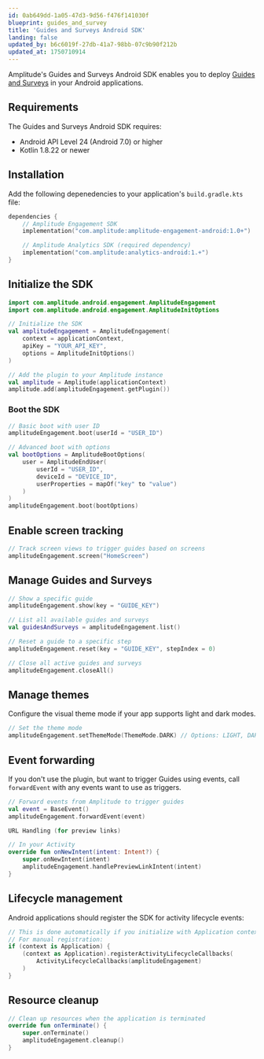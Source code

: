 ```yaml
---
id: 0ab649dd-1a05-47d3-9d56-f476f141030f
blueprint: guides_and_survey
title: 'Guides and Surveys Android SDK'
landing: false
updated_by: b6c6019f-27db-41a7-98bb-07c9b90f212b
updated_at: 1750710914
---
```

Amplitude's Guides and Surveys Android SDK enables you to deploy [Guides and Surveys](/docs/guides-and-surveys) in your Android applications.

## Requirements

The Guides and Surveys Android SDK requires:

* Android API Level 24 (Android 7.0) or higher
* Kotlin 1.8.22 or newer

## Installation

Add the following depenedencies to your application's `build.gradle.kts` file:

```kotlin
dependencies {
    // Amplitude Engagement SDK
    implementation("com.amplitude:amplitude-engagement-android:1.0+")

    // Amplitude Analytics SDK (required dependency)
    implementation("com.amplitude:analytics-android:1.+")
}
```

## Initialize the SDK

```kotlin
import com.amplitude.android.engagement.AmplitudeEngagement
import com.amplitude.android.engagement.AmplitudeInitOptions

// Initialize the SDK
val amplitudeEngagement = AmplitudeEngagement(
    context = applicationContext,
    apiKey = "YOUR_API_KEY",
    options = AmplitudeInitOptions()
)

// Add the plugin to your Amplitude instance
val amplitude = Amplitude(applicationContext)
amplitude.add(amplitudeEngagement.getPlugin())
```

### Boot the SDK

```kotlin
// Basic boot with user ID
amplitudeEngagement.boot(userId = "USER_ID")

// Advanced boot with options
val bootOptions = AmplitudeBootOptions(
    user = AmplitudeEndUser(
        userId = "USER_ID",
        deviceId = "DEVICE_ID",
        userProperties = mapOf("key" to "value")
    )
)
amplitudeEngagement.boot(bootOptions)
```

## Enable screen tracking

```kotlin
// Track screen views to trigger guides based on screens
amplitudeEngagement.screen("HomeScreen")
```

## Manage Guides and Surveys

```kotlin
// Show a specific guide
amplitudeEngagement.show(key = "GUIDE_KEY")

// List all available guides and surveys
val guidesAndSurveys = amplitudeEngagement.list()

// Reset a guide to a specific step
amplitudeEngagement.reset(key = "GUIDE_KEY", stepIndex = 0)

// Close all active guides and surveys
amplitudeEngagement.closeAll()
```

## Manage themes

Configure the visual theme mode if your app supports light and dark modes.

```kotlin
// Set the theme mode
amplitudeEngagement.setThemeMode(ThemeMode.DARK) // Options: LIGHT, DARK, SYSTEM
```

## Event forwarding

If you don't use the plugin, but want to trigger Guides using events, call `forwardEvent` with any events want to use as triggers.

```kotlin
// Forward events from Amplitude to trigger guides
val event = BaseEvent()
amplitudeEngagement.forwardEvent(event)

URL Handling (for preview links)

// In your Activity
override fun onNewIntent(intent: Intent?) {
    super.onNewIntent(intent)
    amplitudeEngagement.handlePreviewLinkIntent(intent)
}
```

## Lifecycle management

Android applications should register the SDK for activity lifecycle events:

```kotlin
// This is done automatically if you initialize with Application context
// For manual registration:
if (context is Application) {
    (context as Application).registerActivityLifecycleCallbacks(
        ActivityLifecycleCallbacks(amplitudeEngagement)
    )
}
```

## Resource cleanup

```kotlin
// Clean up resources when the application is terminated
override fun onTerminate() {
    super.onTerminate()
    amplitudeEngagement.cleanup()
}
```